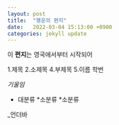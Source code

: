 ```yaml
---
layout: post
title:  "행운의 편지"
date:   2022-03-04 15:13:00 +0900
categories: jekyll update
---
```

 이 **편지**는 영국에서부터 시작되어
 
 1.제목
 2.소제목
 4.부제목
 5.이름 학번
 
 *기울임*
 
 * 대분류
    *소분류
    *소분류
    
_언더바